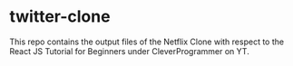 # twitter-clone
This repo contains the output files of the Netflix Clone with respect to the React JS Tutorial for Beginners under CleverProgrammer on YT.
